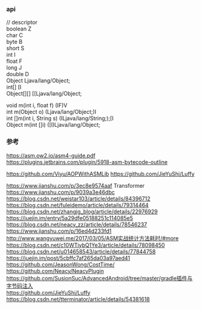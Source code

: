 ### api  
//  descriptor  
boolean      Z  
char            C  
byte            B  
short           S  
int               I  
float            F  
long            J  
double       D  
Object        Ljava/lang/Object;  
int[]            [I  
Object[][]   [[Ljava/lang/Object;  

void m(int i, float f)                             (IF)V  
int m(Object o)                                    (Ljava/lang/Object;)I  
int []m(int i, String s)                           (ILjava/lang/String;);[I  
Object m(int []i)                                   ([I)Ljava/lang/Object;  

### 参考  
https://asm.ow2.io/asm4-guide.pdf  
https://plugins.jetbrains.com/plugin/5918-asm-bytecode-outline  

https://github.com/Viyu/AOPWithASMLib
https://github.com/JieYuShi/Luffy

https://www.jianshu.com/p/3ec8e9574aaf  Transformer
https://www.jianshu.com/p/9039a3e46dbc  
https://blog.csdn.net/weistar103/article/details/84396712  
https://blog.csdn.net/fuleidemo/article/details/79314464  
https://blog.csdn.net/zhangjg_blog/article/details/22976929  
https://juejin.im/entry/5a29dfe05188251c114085e5  
https://blog.csdn.net/neacy_zz/article/details/78546237  
https://www.jianshu.com/p/16ed4d233fd1  
http://www.wangyuwei.me/2017/03/05/ASM实战统计方法耗时/#more  
https://blog.csdn.net/c10WTiybQ1Ye3/article/details/78098450  
https://blog.csdn.net/u014658543/article/details/77844758  
https://juejin.im/post/5cbffc7af265da03a97aed41  
https://github.com/JeasonWong/CostTime/  
https://github.com/Neacy/NeacyPlugin  
https://github.com/SusionSuc/AdvancedAndroid/tree/master/gradle插件与字节码注入  
https://github.com/JieYuShi/Luffy  
https://blog.csdn.net/tterminator/article/details/54381618  
